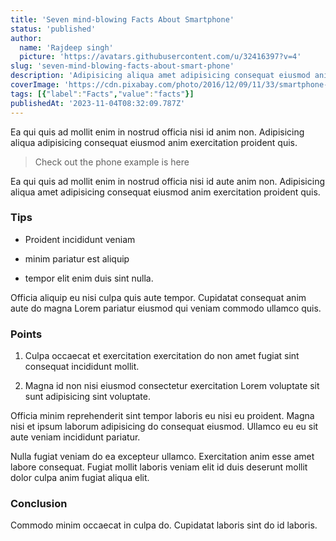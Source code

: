 ```yaml
---
title: 'Seven mind-blowing Facts About Smartphone'
status: 'published'
author:
  name: 'Rajdeep singh'
  picture: 'https://avatars.githubusercontent.com/u/32416397?v=4'
slug: 'seven-mind-blowing-facts-about-smart-phone'
description: 'Adipisicing aliqua amet adipisicing consequat eiusmod anim exercitation proident quis.'
coverImage: 'https://cdn.pixabay.com/photo/2016/12/09/11/33/smartphone-1894723_1280.jpg'
tags: [{"label":"Facts","value":"facts"}]
publishedAt: '2023-11-04T08:32:09.787Z'
---
```


Ea qui quis ad mollit enim in nostrud officia nisi id anim non. Adipisicing aliqua adipisicing consequat eiusmod anim exercitation proident quis.<br>

> Check out the phone example is here

Ea qui quis ad mollit enim in nostrud officia nisi id aute anim non. Adipisicing aliqua amet adipisicing consequat eiusmod anim exercitation proident quis.

### Tips

- Proident incididunt veniam

- minim pariatur est aliquip

- tempor elit enim duis sint nulla.

Officia aliquip eu nisi culpa quis aute tempor. Cupidatat consequat anim aute do magna Lorem pariatur eiusmod qui veniam commodo ullamco quis.

### Points

1. Culpa occaecat et exercitation exercitation do non amet fugiat sint consequat incididunt mollit.

2. Magna id non nisi eiusmod consectetur exercitation Lorem voluptate sit sunt adipisicing sint voluptate.

Officia minim reprehenderit sint tempor laboris eu nisi eu proident. Magna nisi et ipsum laborum adipisicing do consequat eiusmod. Ullamco eu eu sit aute veniam incididunt pariatur.

Nulla fugiat veniam do ea excepteur ullamco. Exercitation anim esse amet labore consequat. Fugiat mollit laboris veniam elit id duis deserunt mollit dolor culpa anim fugiat aliqua elit.

### Conclusion

Commodo minim occaecat in culpa do. Cupidatat laboris sint do id laboris.

